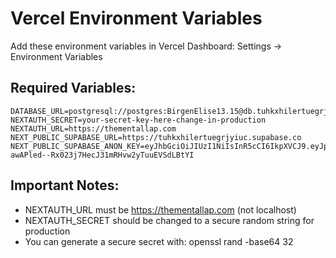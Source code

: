 # Vercel Environment Variables

Add these environment variables in Vercel Dashboard:
Settings → Environment Variables

## Required Variables:

```
DATABASE_URL=postgresql://postgres:BirgenElise13.15@db.tuhkxhilertuegrjyiuc.supabase.co:5432/postgres
NEXTAUTH_SECRET=your-secret-key-here-change-in-production
NEXTAUTH_URL=https://thementallap.com
NEXT_PUBLIC_SUPABASE_URL=https://tuhkxhilertuegrjyiuc.supabase.co
NEXT_PUBLIC_SUPABASE_ANON_KEY=eyJhbGciOiJIUzI1NiIsInR5cCI6IkpXVCJ9.eyJpc3MiOiJzdXBhYmFzZSIsInJlZiI6InR1aGt4aGlsZXJ0dWVncmp5aXVjIiwicm9sZSI6ImFub24iLCJpYXQiOjE3NTkxMDUwNjEsImV4cCI6MjA3NDY4MTA2MX0.S-awAPled--Rx023j7HecJ31mRHvw2yTuuEVSdLBtYI
```

## Important Notes:
- NEXTAUTH_URL must be https://thementallap.com (not localhost)
- NEXTAUTH_SECRET should be changed to a secure random string for production
- You can generate a secure secret with: openssl rand -base64 32